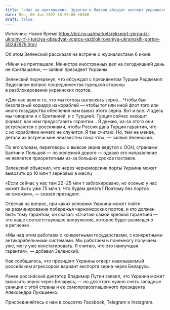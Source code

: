 ```yaml
---
title: "«Нас не приглашали». Эрдоган и Лавров обсудят экспорт украинского зерна без представителей Украины — Зеленский"
date: Mon, 06 Jun 2022 18:55:00 +0300
draft: false
---
```

Источник: Новое Время https://biz.nv.ua/markets/eksport-zerna-iz-ukrainy-rf-i-turciya-obsudyat-vopros-razblokirovaniya-ukrainskih-portov-50247979.html


Об этом Зеленский рассказал на встрече с журналистами 6 июня.

«Меня не приглашали. Министра иностранных дел на сегодняшний день не приглашали», — заявил президент Украины.

Зеленский подчеркнул, что обсуждал с президентом Турции Реджемоп Эрдоганом вопрос посредничества турецкой стороны в разблокировании украинских портов.

«Для нас важно то, что мы готовы выпускать зерно… Чтобы был безопасный коридор из кораблей — чтобы тот или иной флот того или иного государства обеспечил нам вывоз этого зерна. Вот и все. И здесь мы говорили и с Британией, и с Турцией. Турция сейчас находит формат, как нам предоставить гарантии… Я думаю, из-за этого они встречаются с россиянами, чтобы Россия дала Турции гарантии, что с их кораблями ничего не случится. Я так считаю. Но, тем не менее, детали их встречи мне неизвестны пока что», — заявил Зеленский.

По его словам, переговоры о вывозе зерна ведутся с ООН, странами Балтии и Польшей — по железной дороге — однако это направление не является приоритетным из-за больших сроков поставок.

Зеленский объяснил, что через черноморские порты Украина может вывозить до 10 млн т зерновых в месяц

«Если сейчас у нас там 22−25 млн т заблокировано, но осенью у нас может быть уже 75 млн т. Что будем делать? Поэтому без портов не сможем», — сказал президент.

Отвечая на вопрос, при каких условиях Украина может пойти на разминирование побережья черноморских портов, и кто должен быть тому гарантом, он сказал: «Считаю самой крепкой гарантией — это наше соответствующее вооружение, которое будет размещено в регионе».

«Мы над этим работаем с конкретными государствами, с конкретными антикорабельными системами. Мы работаем и понемногу получаем уже, могу уже констатировать. Я считаю, что это наилучшая гарантия», — добавил Зеленский.

Как сообщалось, что президент Украины отверг навязываемый российским агрессором вариант экспорта зерна через Беларусь.

Ранее российский диктатор Владимир Путин заявил, что Украина может вывозить зерно через Беларусь, — но для этого нужно снять западные санкции с этой страны и ее самопровозглашенного президента Александра Лукашенко.

Присоединяйтесь к нам в соцсетях Facebook, Telegram и Instagram.
